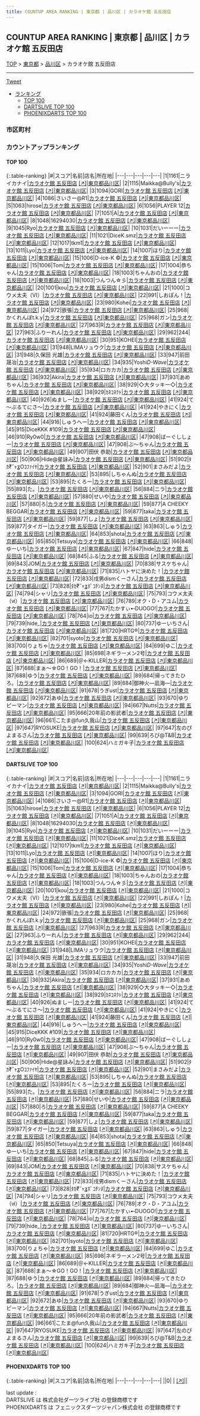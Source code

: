 ```yaml
---
title: COUNTUP AREA RANKING | 東京都 | 品川区 | カラオケ館 五反田店
---
```

## COUNTUP AREA RANKING | 東京都 | 品川区 | カラオケ館 五反田店

[TOP](/darts/rank/) > [東京都](/darts/rank/東京都/) > [品川区](/darts/rank/東京都/品川区/) > カラオケ館 五反田店

___

<a href="https://twitter.com/share?ref_src=twsrc%5Etfw" data-text="COUNTUP AREA RANKING | 東京都品川区カラオケ館 五反田店" class="twitter-share-button" data-hashtags="DARTSLIVE,PHOENIXDARTS,darts,ダーツ" data-show-count="false">Tweet</a>

* [ランキング](#カウントアップランキング)
    * [TOP 100](#top-100)
    * [DARTSLIVE TOP 100](#dartslive-top-100)
    * [PHOENIXDARTS TOP 100](#phoenixdarts-top-100)

### 市区町村

<ul>

</ul>

### カウントアップランキング

#### TOP 100



{:.table-ranking}
|#|スコア|名前|店名|所在地|
|---|---|---|---|---|
|1|1161|<span class="rank-name-dl">ニライカナイ</span>|<a href="/darts/rank/shops/287103b42e13a641fec1ae84bb28bd87.html">カラオケ館 五反田店</a> <a href="https://search.dartslive.com/jp/shop/287103b42e13a641fec1ae84bb28bd87">[↗]</a>|<a href="/darts/rank/東京都/品川区">東京都品川区</a>|
|2|1115|<span class="rank-name-dl">Maikka@Bully&#x27;s</span>|<a href="/darts/rank/shops/287103b42e13a641fec1ae84bb28bd87.html">カラオケ館 五反田店</a> <a href="https://search.dartslive.com/jp/shop/287103b42e13a641fec1ae84bb28bd87">[↗]</a>|<a href="/darts/rank/東京都/品川区">東京都品川区</a>|
|3|1094|<span class="rank-name-dl">GORI</span>|<a href="/darts/rank/shops/287103b42e13a641fec1ae84bb28bd87.html">カラオケ館 五反田店</a> <a href="https://search.dartslive.com/jp/shop/287103b42e13a641fec1ae84bb28bd87">[↗]</a>|<a href="/darts/rank/東京都/品川区">東京都品川区</a>|
|4|1086|<span class="rank-name-dl">さいさー@R1</span>|<a href="/darts/rank/shops/287103b42e13a641fec1ae84bb28bd87.html">カラオケ館 五反田店</a> <a href="https://search.dartslive.com/jp/shop/287103b42e13a641fec1ae84bb28bd87">[↗]</a>|<a href="/darts/rank/東京都/品川区">東京都品川区</a>|
|5|1063|<span class="rank-name-dl">hirose</span>|<a href="/darts/rank/shops/287103b42e13a641fec1ae84bb28bd87.html">カラオケ館 五反田店</a> <a href="https://search.dartslive.com/jp/shop/287103b42e13a641fec1ae84bb28bd87">[↗]</a>|<a href="/darts/rank/東京都/品川区">東京都品川区</a>|
|6|1056|<span class="rank-name-dl">PLAYER 12</span>|<a href="/darts/rank/shops/287103b42e13a641fec1ae84bb28bd87.html">カラオケ館 五反田店</a> <a href="https://search.dartslive.com/jp/shop/287103b42e13a641fec1ae84bb28bd87">[↗]</a>|<a href="/darts/rank/東京都/品川区">東京都品川区</a>|
|7|1051|<span class="rank-name-dl">A</span>|<a href="/darts/rank/shops/287103b42e13a641fec1ae84bb28bd87.html">カラオケ館 五反田店</a> <a href="https://search.dartslive.com/jp/shop/287103b42e13a641fec1ae84bb28bd87">[↗]</a>|<a href="/darts/rank/東京都/品川区">東京都品川区</a>|
|8|1048|<span class="rank-name-dl">16294030</span>|<a href="/darts/rank/shops/287103b42e13a641fec1ae84bb28bd87.html">カラオケ館 五反田店</a> <a href="https://search.dartslive.com/jp/shop/287103b42e13a641fec1ae84bb28bd87">[↗]</a>|<a href="/darts/rank/東京都/品川区">東京都品川区</a>|
|9|1045|<span class="rank-name-dl">Ryo</span>|<a href="/darts/rank/shops/287103b42e13a641fec1ae84bb28bd87.html">カラオケ館 五反田店</a> <a href="https://search.dartslive.com/jp/shop/287103b42e13a641fec1ae84bb28bd87">[↗]</a>|<a href="/darts/rank/東京都/品川区">東京都品川区</a>|
|10|1031|<span class="rank-name-dl">だいーーー</span>|<a href="/darts/rank/shops/287103b42e13a641fec1ae84bb28bd87.html">カラオケ館 五反田店</a> <a href="https://search.dartslive.com/jp/shop/287103b42e13a641fec1ae84bb28bd87">[↗]</a>|<a href="/darts/rank/東京都/品川区">東京都品川区</a>|
|11|1021|<span class="rank-name-dl">DiceK.smz</span>|<a href="/darts/rank/shops/287103b42e13a641fec1ae84bb28bd87.html">カラオケ館 五反田店</a> <a href="https://search.dartslive.com/jp/shop/287103b42e13a641fec1ae84bb28bd87">[↗]</a>|<a href="/darts/rank/東京都/品川区">東京都品川区</a>|
|12|1017|<span class="rank-name-dl">tkm1</span>|<a href="/darts/rank/shops/287103b42e13a641fec1ae84bb28bd87.html">カラオケ館 五反田店</a> <a href="https://search.dartslive.com/jp/shop/287103b42e13a641fec1ae84bb28bd87">[↗]</a>|<a href="/darts/rank/東京都/品川区">東京都品川区</a>|
|13|1011|<span class="rank-name-dl">Lyo</span>|<a href="/darts/rank/shops/287103b42e13a641fec1ae84bb28bd87.html">カラオケ館 五反田店</a> <a href="https://search.dartslive.com/jp/shop/287103b42e13a641fec1ae84bb28bd87">[↗]</a>|<a href="/darts/rank/東京都/品川区">東京都品川区</a>|
|14|1007|<span class="rank-name-dl">ほり</span>|<a href="/darts/rank/shops/287103b42e13a641fec1ae84bb28bd87.html">カラオケ館 五反田店</a> <a href="https://search.dartslive.com/jp/shop/287103b42e13a641fec1ae84bb28bd87">[↗]</a>|<a href="/darts/rank/東京都/品川区">東京都品川区</a>|
|15|1006|<span class="rank-name-dl">D-ice-K ©️</span>|<a href="/darts/rank/shops/287103b42e13a641fec1ae84bb28bd87.html">カラオケ館 五反田店</a> <a href="https://search.dartslive.com/jp/shop/287103b42e13a641fec1ae84bb28bd87">[↗]</a>|<a href="/darts/rank/東京都/品川区">東京都品川区</a>|
|15|1006|<span class="rank-name-dl">Tom</span>|<a href="/darts/rank/shops/287103b42e13a641fec1ae84bb28bd87.html">カラオケ館 五反田店</a> <a href="https://search.dartslive.com/jp/shop/287103b42e13a641fec1ae84bb28bd87">[↗]</a>|<a href="/darts/rank/東京都/品川区">東京都品川区</a>|
|17|1004|<span class="rank-name-dl">恭ちゃん</span>|<a href="/darts/rank/shops/287103b42e13a641fec1ae84bb28bd87.html">カラオケ館 五反田店</a> <a href="https://search.dartslive.com/jp/shop/287103b42e13a641fec1ae84bb28bd87">[↗]</a>|<a href="/darts/rank/東京都/品川区">東京都品川区</a>|
|18|1003|<span class="rank-name-dl">ちゃんおの</span>|<a href="/darts/rank/shops/287103b42e13a641fec1ae84bb28bd87.html">カラオケ館 五反田店</a> <a href="https://search.dartslive.com/jp/shop/287103b42e13a641fec1ae84bb28bd87">[↗]</a>|<a href="/darts/rank/東京都/品川区">東京都品川区</a>|
|18|1003|<span class="rank-name-dl">つんつん☆彡</span>|<a href="/darts/rank/shops/287103b42e13a641fec1ae84bb28bd87.html">カラオケ館 五反田店</a> <a href="https://search.dartslive.com/jp/shop/287103b42e13a641fec1ae84bb28bd87">[↗]</a>|<a href="/darts/rank/東京都/品川区">東京都品川区</a>|
|20|1001|<span class="rank-name-dl">kou</span>|<a href="/darts/rank/shops/287103b42e13a641fec1ae84bb28bd87.html">カラオケ館 五反田店</a> <a href="https://search.dartslive.com/jp/shop/287103b42e13a641fec1ae84bb28bd87">[↗]</a>|<a href="/darts/rank/東京都/品川区">東京都品川区</a>|
|21|1000|<span class="rank-name-dl">コウメ太夫（Ⅵ）</span>|<a href="/darts/rank/shops/287103b42e13a641fec1ae84bb28bd87.html">カラオケ館 五反田店</a> <a href="https://search.dartslive.com/jp/shop/287103b42e13a641fec1ae84bb28bd87">[↗]</a>|<a href="/darts/rank/東京都/品川区">東京都品川区</a>|
|22|991|<span class="rank-name-dl">しおぽん！</span>|<a href="/darts/rank/shops/287103b42e13a641fec1ae84bb28bd87.html">カラオケ館 五反田店</a> <a href="https://search.dartslive.com/jp/shop/287103b42e13a641fec1ae84bb28bd87">[↗]</a>|<a href="/darts/rank/東京都/品川区">東京都品川区</a>|
|23|980|<span class="rank-name-dl">Kohei</span>|<a href="/darts/rank/shops/287103b42e13a641fec1ae84bb28bd87.html">カラオケ館 五反田店</a> <a href="https://search.dartslive.com/jp/shop/287103b42e13a641fec1ae84bb28bd87">[↗]</a>|<a href="/darts/rank/東京都/品川区">東京都品川区</a>|
|24|972|<span class="rank-name-dl">嵌張</span>|<a href="/darts/rank/shops/287103b42e13a641fec1ae84bb28bd87.html">カラオケ館 五反田店</a> <a href="https://search.dartslive.com/jp/shop/287103b42e13a641fec1ae84bb28bd87">[↗]</a>|<a href="/darts/rank/東京都/品川区">東京都品川区</a>|
|25|968|<span class="rank-name-dl">かくれんぼt.k.y</span>|<a href="/darts/rank/shops/287103b42e13a641fec1ae84bb28bd87.html">カラオケ館 五反田店</a> <a href="https://search.dartslive.com/jp/shop/287103b42e13a641fec1ae84bb28bd87">[↗]</a>|<a href="/darts/rank/東京都/品川区">東京都品川区</a>|
|25|968|<span class="rank-name-dl">ガン</span>|<a href="/darts/rank/shops/287103b42e13a641fec1ae84bb28bd87.html">カラオケ館 五反田店</a> <a href="https://search.dartslive.com/jp/shop/287103b42e13a641fec1ae84bb28bd87">[↗]</a>|<a href="/darts/rank/東京都/品川区">東京都品川区</a>|
|27|963|<span class="rank-name-dl">R</span>|<a href="/darts/rank/shops/287103b42e13a641fec1ae84bb28bd87.html">カラオケ館 五反田店</a> <a href="https://search.dartslive.com/jp/shop/287103b42e13a641fec1ae84bb28bd87">[↗]</a>|<a href="/darts/rank/東京都/品川区">東京都品川区</a>|
|27|963|<span class="rank-name-dl">ふりーれん</span>|<a href="/darts/rank/shops/287103b42e13a641fec1ae84bb28bd87.html">カラオケ館 五反田店</a> <a href="https://search.dartslive.com/jp/shop/287103b42e13a641fec1ae84bb28bd87">[↗]</a>|<a href="/darts/rank/東京都/品川区">東京都品川区</a>|
|29|962|<span class="rank-name-dl">244</span>|<a href="/darts/rank/shops/287103b42e13a641fec1ae84bb28bd87.html">カラオケ館 五反田店</a> <a href="https://search.dartslive.com/jp/shop/287103b42e13a641fec1ae84bb28bd87">[↗]</a>|<a href="/darts/rank/東京都/品川区">東京都品川区</a>|
|30|951|<span class="rank-name-dl">KOHEI</span>|<a href="/darts/rank/shops/287103b42e13a641fec1ae84bb28bd87.html">カラオケ館 五反田店</a> <a href="https://search.dartslive.com/jp/shop/287103b42e13a641fec1ae84bb28bd87">[↗]</a>|<a href="/darts/rank/東京都/品川区">東京都品川区</a>|
|31|948|<span class="rank-name-dl">LIMAリュウク</span>|<a href="/darts/rank/shops/287103b42e13a641fec1ae84bb28bd87.html">カラオケ館 五反田店</a> <a href="https://search.dartslive.com/jp/shop/287103b42e13a641fec1ae84bb28bd87">[↗]</a>|<a href="/darts/rank/東京都/品川区">東京都品川区</a>|
|31|948|<span class="rank-name-dl">久保田 光雄</span>|<a href="/darts/rank/shops/287103b42e13a641fec1ae84bb28bd87.html">カラオケ館 五反田店</a> <a href="https://search.dartslive.com/jp/shop/287103b42e13a641fec1ae84bb28bd87">[↗]</a>|<a href="/darts/rank/東京都/品川区">東京都品川区</a>|
|33|947|<span class="rank-name-dl">前田　晟冶</span>|<a href="/darts/rank/shops/287103b42e13a641fec1ae84bb28bd87.html">カラオケ館 五反田店</a> <a href="https://search.dartslive.com/jp/shop/287103b42e13a641fec1ae84bb28bd87">[↗]</a>|<a href="/darts/rank/東京都/品川区">東京都品川区</a>|
|34|935|<span class="rank-name-dl">Yoshi*D-Wave*</span>|<a href="/darts/rank/shops/287103b42e13a641fec1ae84bb28bd87.html">カラオケ館 五反田店</a> <a href="https://search.dartslive.com/jp/shop/287103b42e13a641fec1ae84bb28bd87">[↗]</a>|<a href="/darts/rank/東京都/品川区">東京都品川区</a>|
|35|934|<span class="rank-name-dl">ロカカカ</span>|<a href="/darts/rank/shops/287103b42e13a641fec1ae84bb28bd87.html">カラオケ館 五反田店</a> <a href="https://search.dartslive.com/jp/shop/287103b42e13a641fec1ae84bb28bd87">[↗]</a>|<a href="/darts/rank/東京都/品川区">東京都品川区</a>|
|36|932|<span class="rank-name-dl">Akira</span>|<a href="/darts/rank/shops/287103b42e13a641fec1ae84bb28bd87.html">カラオケ館 五反田店</a> <a href="https://search.dartslive.com/jp/shop/287103b42e13a641fec1ae84bb28bd87">[↗]</a>|<a href="/darts/rank/東京都/品川区">東京都品川区</a>|
|37|931|<span class="rank-name-dl">あめちゃん</span>|<a href="/darts/rank/shops/287103b42e13a641fec1ae84bb28bd87.html">カラオケ館 五反田店</a> <a href="https://search.dartslive.com/jp/shop/287103b42e13a641fec1ae84bb28bd87">[↗]</a>|<a href="/darts/rank/東京都/品川区">東京都品川区</a>|
|38|929|<span class="rank-name-dl">◇大タッキー◇</span>|<a href="/darts/rank/shops/287103b42e13a641fec1ae84bb28bd87.html">カラオケ館 五反田店</a> <a href="https://search.dartslive.com/jp/shop/287103b42e13a641fec1ae84bb28bd87">[↗]</a>|<a href="/darts/rank/東京都/品川区">東京都品川区</a>|
|38|929|<span class="rank-name-dl">ｶﾈｺﾈｸﾄ</span>|<a href="/darts/rank/shops/287103b42e13a641fec1ae84bb28bd87.html">カラオケ館 五反田店</a> <a href="https://search.dartslive.com/jp/shop/287103b42e13a641fec1ae84bb28bd87">[↗]</a>|<a href="/darts/rank/東京都/品川区">東京都品川区</a>|
|40|926|<span class="rank-name-dl">ぬましー</span>|<a href="/darts/rank/shops/287103b42e13a641fec1ae84bb28bd87.html">カラオケ館 五反田店</a> <a href="https://search.dartslive.com/jp/shop/287103b42e13a641fec1ae84bb28bd87">[↗]</a>|<a href="/darts/rank/東京都/品川区">東京都品川区</a>|
|41|924|<span class="rank-name-dl">て～ぶるてにさ～</span>|<a href="/darts/rank/shops/287103b42e13a641fec1ae84bb28bd87.html">カラオケ館 五反田店</a> <a href="https://search.dartslive.com/jp/shop/287103b42e13a641fec1ae84bb28bd87">[↗]</a>|<a href="/darts/rank/東京都/品川区">東京都品川区</a>|
|41|924|<span class="rank-name-dl">やきにく</span>|<a href="/darts/rank/shops/287103b42e13a641fec1ae84bb28bd87.html">カラオケ館 五反田店</a> <a href="https://search.dartslive.com/jp/shop/287103b42e13a641fec1ae84bb28bd87">[↗]</a>|<a href="/darts/rank/東京都/品川区">東京都品川区</a>|
|41|924|<span class="rank-name-dl">藤田くん</span>|<a href="/darts/rank/shops/287103b42e13a641fec1ae84bb28bd87.html">カラオケ館 五反田店</a> <a href="https://search.dartslive.com/jp/shop/287103b42e13a641fec1ae84bb28bd87">[↗]</a>|<a href="/darts/rank/東京都/品川区">東京都品川区</a>|
|44|916|<span class="rank-name-dl">しゅうへー</span>|<a href="/darts/rank/shops/287103b42e13a641fec1ae84bb28bd87.html">カラオケ館 五反田店</a> <a href="https://search.dartslive.com/jp/shop/287103b42e13a641fec1ae84bb28bd87">[↗]</a>|<a href="/darts/rank/東京都/品川区">東京都品川区</a>|
|45|915|<span class="rank-name-dl">DiceKKK #109</span>|<a href="/darts/rank/shops/287103b42e13a641fec1ae84bb28bd87.html">カラオケ館 五反田店</a> <a href="https://search.dartslive.com/jp/shop/287103b42e13a641fec1ae84bb28bd87">[↗]</a>|<a href="/darts/rank/東京都/品川区">東京都品川区</a>|
|46|910|<span class="rank-name-dl">Ry0w0</span>|<a href="/darts/rank/shops/287103b42e13a641fec1ae84bb28bd87.html">カラオケ館 五反田店</a> <a href="https://search.dartslive.com/jp/shop/287103b42e13a641fec1ae84bb28bd87">[↗]</a>|<a href="/darts/rank/東京都/品川区">東京都品川区</a>|
|47|908|<span class="rank-name-dl">ばーぐししょー</span>|<a href="/darts/rank/shops/287103b42e13a641fec1ae84bb28bd87.html">カラオケ館 五反田店</a> <a href="https://search.dartslive.com/jp/shop/287103b42e13a641fec1ae84bb28bd87">[↗]</a>|<a href="/darts/rank/東京都/品川区">東京都品川区</a>|
|47|908|<span class="rank-name-dl">ぶ〜ちゃん</span>|<a href="/darts/rank/shops/287103b42e13a641fec1ae84bb28bd87.html">カラオケ館 五反田店</a> <a href="https://search.dartslive.com/jp/shop/287103b42e13a641fec1ae84bb28bd87">[↗]</a>|<a href="/darts/rank/東京都/品川区">東京都品川区</a>|
|49|907|<span class="rank-name-dl">田伏 恭助</span>|<a href="/darts/rank/shops/287103b42e13a641fec1ae84bb28bd87.html">カラオケ館 五反田店</a> <a href="https://search.dartslive.com/jp/shop/287103b42e13a641fec1ae84bb28bd87">[↗]</a>|<a href="/darts/rank/東京都/品川区">東京都品川区</a>|
|50|906|<span class="rank-name-dl">Hide@星詠み</span>|<a href="/darts/rank/shops/287103b42e13a641fec1ae84bb28bd87.html">カラオケ館 五反田店</a> <a href="https://search.dartslive.com/jp/shop/287103b42e13a641fec1ae84bb28bd87">[↗]</a>|<a href="/darts/rank/東京都/品川区">東京都品川区</a>|
|51|902|<span class="rank-name-dl">ﾀｶ₹˝ｬʓOｺﾌｧｲﾔ</span>|<a href="/darts/rank/shops/287103b42e13a641fec1ae84bb28bd87.html">カラオケ館 五反田店</a> <a href="https://search.dartslive.com/jp/shop/287103b42e13a641fec1ae84bb28bd87">[↗]</a>|<a href="/darts/rank/東京都/品川区">東京都品川区</a>|
|52|901|<span class="rank-name-dl">まさみだよ</span>|<a href="/darts/rank/shops/287103b42e13a641fec1ae84bb28bd87.html">カラオケ館 五反田店</a> <a href="https://search.dartslive.com/jp/shop/287103b42e13a641fec1ae84bb28bd87">[↗]</a>|<a href="/darts/rank/東京都/品川区">東京都品川区</a>|
|53|895|<span class="rank-name-dl">しちゃんぬ</span>|<a href="/darts/rank/shops/287103b42e13a641fec1ae84bb28bd87.html">カラオケ館 五反田店</a> <a href="https://search.dartslive.com/jp/shop/287103b42e13a641fec1ae84bb28bd87">[↗]</a>|<a href="/darts/rank/東京都/品川区">東京都品川区</a>|
|53|895|<span class="rank-name-dl">たくろー</span>|<a href="/darts/rank/shops/287103b42e13a641fec1ae84bb28bd87.html">カラオケ館 五反田店</a> <a href="https://search.dartslive.com/jp/shop/287103b42e13a641fec1ae84bb28bd87">[↗]</a>|<a href="/darts/rank/東京都/品川区">東京都品川区</a>|
|55|893|<span class="rank-name-dl">た。</span>|<a href="/darts/rank/shops/287103b42e13a641fec1ae84bb28bd87.html">カラオケ館 五反田店</a> <a href="https://search.dartslive.com/jp/shop/287103b42e13a641fec1ae84bb28bd87">[↗]</a>|<a href="/darts/rank/東京都/品川区">東京都品川区</a>|
|56|884|<span class="rank-name-dl">ニラ</span>|<a href="/darts/rank/shops/287103b42e13a641fec1ae84bb28bd87.html">カラオケ館 五反田店</a> <a href="https://search.dartslive.com/jp/shop/287103b42e13a641fec1ae84bb28bd87">[↗]</a>|<a href="/darts/rank/東京都/品川区">東京都品川区</a>|
|57|880|<span class="rank-name-dl">せいや</span>|<a href="/darts/rank/shops/287103b42e13a641fec1ae84bb28bd87.html">カラオケ館 五反田店</a> <a href="https://search.dartslive.com/jp/shop/287103b42e13a641fec1ae84bb28bd87">[↗]</a>|<a href="/darts/rank/東京都/品川区">東京都品川区</a>|
|57|880|<span class="rank-name-dl">ろ</span>|<a href="/darts/rank/shops/287103b42e13a641fec1ae84bb28bd87.html">カラオケ館 五反田店</a> <a href="https://search.dartslive.com/jp/shop/287103b42e13a641fec1ae84bb28bd87">[↗]</a>|<a href="/darts/rank/東京都/品川区">東京都品川区</a>|
|59|877|<span class="rank-name-dl">A CHEEKY BEGGAR</span>|<a href="/darts/rank/shops/287103b42e13a641fec1ae84bb28bd87.html">カラオケ館 五反田店</a> <a href="https://search.dartslive.com/jp/shop/287103b42e13a641fec1ae84bb28bd87">[↗]</a>|<a href="/darts/rank/東京都/品川区">東京都品川区</a>|
|59|877|<span class="rank-name-dl">taka</span>|<a href="/darts/rank/shops/287103b42e13a641fec1ae84bb28bd87.html">カラオケ館 五反田店</a> <a href="https://search.dartslive.com/jp/shop/287103b42e13a641fec1ae84bb28bd87">[↗]</a>|<a href="/darts/rank/東京都/品川区">東京都品川区</a>|
|59|877|<span class="rank-name-dl">しょ</span>|<a href="/darts/rank/shops/287103b42e13a641fec1ae84bb28bd87.html">カラオケ館 五反田店</a> <a href="https://search.dartslive.com/jp/shop/287103b42e13a641fec1ae84bb28bd87">[↗]</a>|<a href="/darts/rank/東京都/品川区">東京都品川区</a>|
|59|877|<span class="rank-name-dl">タイガー</span>|<a href="/darts/rank/shops/287103b42e13a641fec1ae84bb28bd87.html">カラオケ館 五反田店</a> <a href="https://search.dartslive.com/jp/shop/287103b42e13a641fec1ae84bb28bd87">[↗]</a>|<a href="/darts/rank/東京都/品川区">東京都品川区</a>|
|63|863|<span class="rank-name-dl">しゅう</span>|<a href="/darts/rank/shops/287103b42e13a641fec1ae84bb28bd87.html">カラオケ館 五反田店</a> <a href="https://search.dartslive.com/jp/shop/287103b42e13a641fec1ae84bb28bd87">[↗]</a>|<a href="/darts/rank/東京都/品川区">東京都品川区</a>|
|64|853|<span class="rank-name-dl">shota</span>|<a href="/darts/rank/shops/287103b42e13a641fec1ae84bb28bd87.html">カラオケ館 五反田店</a> <a href="https://search.dartslive.com/jp/shop/287103b42e13a641fec1ae84bb28bd87">[↗]</a>|<a href="/darts/rank/東京都/品川区">東京都品川区</a>|
|65|850|<span class="rank-name-dl">Tetsuya</span>|<a href="/darts/rank/shops/287103b42e13a641fec1ae84bb28bd87.html">カラオケ館 五反田店</a> <a href="https://search.dartslive.com/jp/shop/287103b42e13a641fec1ae84bb28bd87">[↗]</a>|<a href="/darts/rank/東京都/品川区">東京都品川区</a>|
|66|848|<span class="rank-name-dl">ゆーいち</span>|<a href="/darts/rank/shops/287103b42e13a641fec1ae84bb28bd87.html">カラオケ館 五反田店</a> <a href="https://search.dartslive.com/jp/shop/287103b42e13a641fec1ae84bb28bd87">[↗]</a>|<a href="/darts/rank/東京都/品川区">東京都品川区</a>|
|67|847|<span class="rank-name-dl">hide</span>|<a href="/darts/rank/shops/287103b42e13a641fec1ae84bb28bd87.html">カラオケ館 五反田店</a> <a href="https://search.dartslive.com/jp/shop/287103b42e13a641fec1ae84bb28bd87">[↗]</a>|<a href="/darts/rank/東京都/品川区">東京都品川区</a>|
|68|845|<span class="rank-name-dl">ふる</span>|<a href="/darts/rank/shops/287103b42e13a641fec1ae84bb28bd87.html">カラオケ館 五反田店</a> <a href="https://search.dartslive.com/jp/shop/287103b42e13a641fec1ae84bb28bd87">[↗]</a>|<a href="/darts/rank/東京都/品川区">東京都品川区</a>|
|69|843|<span class="rank-name-dl">JOM</span>|<a href="/darts/rank/shops/287103b42e13a641fec1ae84bb28bd87.html">カラオケ館 五反田店</a> <a href="https://search.dartslive.com/jp/shop/287103b42e13a641fec1ae84bb28bd87">[↗]</a>|<a href="/darts/rank/東京都/品川区">東京都品川区</a>|
|70|838|<span class="rank-name-dl">サスケちゃん</span>|<a href="/darts/rank/shops/287103b42e13a641fec1ae84bb28bd87.html">カラオケ館 五反田店</a> <a href="https://search.dartslive.com/jp/shop/287103b42e13a641fec1ae84bb28bd87">[↗]</a>|<a href="/darts/rank/東京都/品川区">東京都品川区</a>|
|71|835|<span class="rank-name-dl">ハトヤに決めた！</span>|<a href="/darts/rank/shops/287103b42e13a641fec1ae84bb28bd87.html">カラオケ館 五反田店</a> <a href="https://search.dartslive.com/jp/shop/287103b42e13a641fec1ae84bb28bd87">[↗]</a>|<a href="/darts/rank/東京都/品川区">東京都品川区</a>|
|72|833|<span class="rank-name-dl">戌男dismくーさん</span>|<a href="/darts/rank/shops/287103b42e13a641fec1ae84bb28bd87.html">カラオケ館 五反田店</a> <a href="https://search.dartslive.com/jp/shop/287103b42e13a641fec1ae84bb28bd87">[↗]</a>|<a href="/darts/rank/東京都/品川区">東京都品川区</a>|
|73|828|<span class="rank-name-dl">ﾀｶ₹˝ｬʓﾎﾟｺﾁﾝﾇ</span>|<a href="/darts/rank/shops/287103b42e13a641fec1ae84bb28bd87.html">カラオケ館 五反田店</a> <a href="https://search.dartslive.com/jp/shop/287103b42e13a641fec1ae84bb28bd87">[↗]</a>|<a href="/darts/rank/東京都/品川区">東京都品川区</a>|
|74|794|<span class="rank-name-dl">シャリ</span>|<a href="/darts/rank/shops/287103b42e13a641fec1ae84bb28bd87.html">カラオケ館 五反田店</a> <a href="https://search.dartslive.com/jp/shop/287103b42e13a641fec1ae84bb28bd87">[↗]</a>|<a href="/darts/rank/東京都/品川区">東京都品川区</a>|
|75|793|<span class="rank-name-dl">コウメ太夫（ⅵ）</span>|<a href="/darts/rank/shops/287103b42e13a641fec1ae84bb28bd87.html">カラオケ館 五反田店</a> <a href="https://search.dartslive.com/jp/shop/287103b42e13a641fec1ae84bb28bd87">[↗]</a>|<a href="/darts/rank/東京都/品川区">東京都品川区</a>|
|76|789|<span class="rank-name-dl">オク・D・アユム</span>|<a href="/darts/rank/shops/287103b42e13a641fec1ae84bb28bd87.html">カラオケ館 五反田店</a> <a href="https://search.dartslive.com/jp/shop/287103b42e13a641fec1ae84bb28bd87">[↗]</a>|<a href="/darts/rank/東京都/品川区">東京都品川区</a>|
|77|767|<span class="rank-name-dl">たかすぃ➸DUOGO!</span>|<a href="/darts/rank/shops/287103b42e13a641fec1ae84bb28bd87.html">カラオケ館 五反田店</a> <a href="https://search.dartslive.com/jp/shop/287103b42e13a641fec1ae84bb28bd87">[↗]</a>|<a href="/darts/rank/東京都/品川区">東京都品川区</a>|
|78|764|<span class="rank-name-dl">io</span>|<a href="/darts/rank/shops/287103b42e13a641fec1ae84bb28bd87.html">カラオケ館 五反田店</a> <a href="https://search.dartslive.com/jp/shop/287103b42e13a641fec1ae84bb28bd87">[↗]</a>|<a href="/darts/rank/東京都/品川区">東京都品川区</a>|
|79|739|<span class="rank-name-dl">hide_</span>|<a href="/darts/rank/shops/287103b42e13a641fec1ae84bb28bd87.html">カラオケ館 五反田店</a> <a href="https://search.dartslive.com/jp/shop/287103b42e13a641fec1ae84bb28bd87">[↗]</a>|<a href="/darts/rank/東京都/品川区">東京都品川区</a>|
|80|737|<span class="rank-name-dl">ゆーいちさん</span>|<a href="/darts/rank/shops/287103b42e13a641fec1ae84bb28bd87.html">カラオケ館 五反田店</a> <a href="https://search.dartslive.com/jp/shop/287103b42e13a641fec1ae84bb28bd87">[↗]</a>|<a href="/darts/rank/東京都/品川区">東京都品川区</a>|
|81|720|<span class="rank-name-dl">HRTG®️</span>|<a href="/darts/rank/shops/287103b42e13a641fec1ae84bb28bd87.html">カラオケ館 五反田店</a> <a href="https://search.dartslive.com/jp/shop/287103b42e13a641fec1ae84bb28bd87">[↗]</a>|<a href="/darts/rank/東京都/品川区">東京都品川区</a>|
|82|701|<span class="rank-name-dl">syoto</span>|<a href="/darts/rank/shops/287103b42e13a641fec1ae84bb28bd87.html">カラオケ館 五反田店</a> <a href="https://search.dartslive.com/jp/shop/287103b42e13a641fec1ae84bb28bd87">[↗]</a>|<a href="/darts/rank/東京都/品川区">東京都品川区</a>|
|83|700|<span class="rank-name-dl">りょちゃ</span>|<a href="/darts/rank/shops/287103b42e13a641fec1ae84bb28bd87.html">カラオケ館 五反田店</a> <a href="https://search.dartslive.com/jp/shop/287103b42e13a641fec1ae84bb28bd87">[↗]</a>|<a href="/darts/rank/東京都/品川区">東京都品川区</a>|
|84|699|<span class="rank-name-dl">ゆこ</span>|<a href="/darts/rank/shops/287103b42e13a641fec1ae84bb28bd87.html">カラオケ館 五反田店</a> <a href="https://search.dartslive.com/jp/shop/287103b42e13a641fec1ae84bb28bd87">[↗]</a>|<a href="/darts/rank/東京都/品川区">東京都品川区</a>|
|85|698|<span class="rank-name-dl">ネギラーメン2号</span>|<a href="/darts/rank/shops/287103b42e13a641fec1ae84bb28bd87.html">カラオケ館 五反田店</a> <a href="https://search.dartslive.com/jp/shop/287103b42e13a641fec1ae84bb28bd87">[↗]</a>|<a href="/darts/rank/東京都/品川区">東京都品川区</a>|
|86|689|<span class="rank-name-dl">＠←KILLER</span>|<a href="/darts/rank/shops/287103b42e13a641fec1ae84bb28bd87.html">カラオケ館 五反田店</a> <a href="https://search.dartslive.com/jp/shop/287103b42e13a641fec1ae84bb28bd87">[↗]</a>|<a href="/darts/rank/東京都/品川区">東京都品川区</a>|
|87|688|<span class="rank-name-dl">まぁ～☆GO！GO！</span>|<a href="/darts/rank/shops/287103b42e13a641fec1ae84bb28bd87.html">カラオケ館 五反田店</a> <a href="https://search.dartslive.com/jp/shop/287103b42e13a641fec1ae84bb28bd87">[↗]</a>|<a href="/darts/rank/東京都/品川区">東京都品川区</a>|
|87|688|<span class="rank-name-dl">ゆう</span>|<a href="/darts/rank/shops/287103b42e13a641fec1ae84bb28bd87.html">カラオケ館 五反田店</a> <a href="https://search.dartslive.com/jp/shop/287103b42e13a641fec1ae84bb28bd87">[↗]</a>|<a href="/darts/rank/東京都/品川区">東京都品川区</a>|
|89|684|<span class="rank-name-dl">帰ってきたひろ。</span>|<a href="/darts/rank/shops/287103b42e13a641fec1ae84bb28bd87.html">カラオケ館 五反田店</a> <a href="https://search.dartslive.com/jp/shop/287103b42e13a641fec1ae84bb28bd87">[↗]</a>|<a href="/darts/rank/東京都/品川区">東京都品川区</a>|
|89|684|<span class="rank-name-dl">御神火―凪海―</span>|<a href="/darts/rank/shops/287103b42e13a641fec1ae84bb28bd87.html">カラオケ館 五反田店</a> <a href="https://search.dartslive.com/jp/shop/287103b42e13a641fec1ae84bb28bd87">[↗]</a>|<a href="/darts/rank/東京都/品川区">東京都品川区</a>|
|91|678|<span class="rank-name-dl">うぎust</span>|<a href="/darts/rank/shops/287103b42e13a641fec1ae84bb28bd87.html">カラオケ館 五反田店</a> <a href="https://search.dartslive.com/jp/shop/287103b42e13a641fec1ae84bb28bd87">[↗]</a>|<a href="/darts/rank/東京都/品川区">東京都品川区</a>|
|92|672|<span class="rank-name-dl">あゆ</span>|<a href="/darts/rank/shops/287103b42e13a641fec1ae84bb28bd87.html">カラオケ館 五反田店</a> <a href="https://search.dartslive.com/jp/shop/287103b42e13a641fec1ae84bb28bd87">[↗]</a>|<a href="/darts/rank/東京都/品川区">東京都品川区</a>|
|93|670|<span class="rank-name-dl">ゆりピーマン</span>|<a href="/darts/rank/shops/287103b42e13a641fec1ae84bb28bd87.html">カラオケ館 五反田店</a> <a href="https://search.dartslive.com/jp/shop/287103b42e13a641fec1ae84bb28bd87">[↗]</a>|<a href="/darts/rank/東京都/品川区">東京都品川区</a>|
|94|667|<span class="rank-name-dl">Nutts</span>|<a href="/darts/rank/shops/287103b42e13a641fec1ae84bb28bd87.html">カラオケ館 五反田店</a> <a href="https://search.dartslive.com/jp/shop/287103b42e13a641fec1ae84bb28bd87">[↗]</a>|<a href="/darts/rank/東京都/品川区">東京都品川区</a>|
|95|666|<span class="rank-name-dl">20年前の影武者</span>|<a href="/darts/rank/shops/287103b42e13a641fec1ae84bb28bd87.html">カラオケ館 五反田店</a> <a href="https://search.dartslive.com/jp/shop/287103b42e13a641fec1ae84bb28bd87">[↗]</a>|<a href="/darts/rank/東京都/品川区">東京都品川区</a>|
|96|661|<span class="rank-name-dl">こたま@fun久我山</span>|<a href="/darts/rank/shops/287103b42e13a641fec1ae84bb28bd87.html">カラオケ館 五反田店</a> <a href="https://search.dartslive.com/jp/shop/287103b42e13a641fec1ae84bb28bd87">[↗]</a>|<a href="/darts/rank/東京都/品川区">東京都品川区</a>|
|97|647|<span class="rank-name-dl">RYOSUKE</span>|<a href="/darts/rank/shops/287103b42e13a641fec1ae84bb28bd87.html">カラオケ館 五反田店</a> <a href="https://search.dartslive.com/jp/shop/287103b42e13a641fec1ae84bb28bd87">[↗]</a>|<a href="/darts/rank/東京都/品川区">東京都品川区</a>|
|97|647|<span class="rank-name-dl">左のぴよまるさん</span>|<a href="/darts/rank/shops/287103b42e13a641fec1ae84bb28bd87.html">カラオケ館 五反田店</a> <a href="https://search.dartslive.com/jp/shop/287103b42e13a641fec1ae84bb28bd87">[↗]</a>|<a href="/darts/rank/東京都/品川区">東京都品川区</a>|
|99|639|<span class="rank-name-dl">ろび@T&amp;B</span>|<a href="/darts/rank/shops/287103b42e13a641fec1ae84bb28bd87.html">カラオケ館 五反田店</a> <a href="https://search.dartslive.com/jp/shop/287103b42e13a641fec1ae84bb28bd87">[↗]</a>|<a href="/darts/rank/東京都/品川区">東京都品川区</a>|
|100|624|<span class="rank-name-dl">ハミガキ子</span>|<a href="/darts/rank/shops/287103b42e13a641fec1ae84bb28bd87.html">カラオケ館 五反田店</a> <a href="https://search.dartslive.com/jp/shop/287103b42e13a641fec1ae84bb28bd87">[↗]</a>|<a href="/darts/rank/東京都/品川区">東京都品川区</a>|


#### DARTSLIVE TOP 100



{:.table-ranking}
|#|スコア|名前|店名|所在地|
|---|---|---|---|---|
|1|1161|<span class="rank-name-dl">ニライカナイ</span>|<a href="/darts/rank/shops/287103b42e13a641fec1ae84bb28bd87.html">カラオケ館 五反田店</a> <a href="https://search.dartslive.com/jp/shop/287103b42e13a641fec1ae84bb28bd87">[↗]</a>|<a href="/darts/rank/東京都/品川区">東京都品川区</a>|
|2|1115|<span class="rank-name-dl">Maikka@Bully&#x27;s</span>|<a href="/darts/rank/shops/287103b42e13a641fec1ae84bb28bd87.html">カラオケ館 五反田店</a> <a href="https://search.dartslive.com/jp/shop/287103b42e13a641fec1ae84bb28bd87">[↗]</a>|<a href="/darts/rank/東京都/品川区">東京都品川区</a>|
|3|1094|<span class="rank-name-dl">GORI</span>|<a href="/darts/rank/shops/287103b42e13a641fec1ae84bb28bd87.html">カラオケ館 五反田店</a> <a href="https://search.dartslive.com/jp/shop/287103b42e13a641fec1ae84bb28bd87">[↗]</a>|<a href="/darts/rank/東京都/品川区">東京都品川区</a>|
|4|1086|<span class="rank-name-dl">さいさー@R1</span>|<a href="/darts/rank/shops/287103b42e13a641fec1ae84bb28bd87.html">カラオケ館 五反田店</a> <a href="https://search.dartslive.com/jp/shop/287103b42e13a641fec1ae84bb28bd87">[↗]</a>|<a href="/darts/rank/東京都/品川区">東京都品川区</a>|
|5|1063|<span class="rank-name-dl">hirose</span>|<a href="/darts/rank/shops/287103b42e13a641fec1ae84bb28bd87.html">カラオケ館 五反田店</a> <a href="https://search.dartslive.com/jp/shop/287103b42e13a641fec1ae84bb28bd87">[↗]</a>|<a href="/darts/rank/東京都/品川区">東京都品川区</a>|
|6|1056|<span class="rank-name-dl">PLAYER 12</span>|<a href="/darts/rank/shops/287103b42e13a641fec1ae84bb28bd87.html">カラオケ館 五反田店</a> <a href="https://search.dartslive.com/jp/shop/287103b42e13a641fec1ae84bb28bd87">[↗]</a>|<a href="/darts/rank/東京都/品川区">東京都品川区</a>|
|7|1051|<span class="rank-name-dl">A</span>|<a href="/darts/rank/shops/287103b42e13a641fec1ae84bb28bd87.html">カラオケ館 五反田店</a> <a href="https://search.dartslive.com/jp/shop/287103b42e13a641fec1ae84bb28bd87">[↗]</a>|<a href="/darts/rank/東京都/品川区">東京都品川区</a>|
|8|1048|<span class="rank-name-dl">16294030</span>|<a href="/darts/rank/shops/287103b42e13a641fec1ae84bb28bd87.html">カラオケ館 五反田店</a> <a href="https://search.dartslive.com/jp/shop/287103b42e13a641fec1ae84bb28bd87">[↗]</a>|<a href="/darts/rank/東京都/品川区">東京都品川区</a>|
|9|1045|<span class="rank-name-dl">Ryo</span>|<a href="/darts/rank/shops/287103b42e13a641fec1ae84bb28bd87.html">カラオケ館 五反田店</a> <a href="https://search.dartslive.com/jp/shop/287103b42e13a641fec1ae84bb28bd87">[↗]</a>|<a href="/darts/rank/東京都/品川区">東京都品川区</a>|
|10|1031|<span class="rank-name-dl">だいーーー</span>|<a href="/darts/rank/shops/287103b42e13a641fec1ae84bb28bd87.html">カラオケ館 五反田店</a> <a href="https://search.dartslive.com/jp/shop/287103b42e13a641fec1ae84bb28bd87">[↗]</a>|<a href="/darts/rank/東京都/品川区">東京都品川区</a>|
|11|1021|<span class="rank-name-dl">DiceK.smz</span>|<a href="/darts/rank/shops/287103b42e13a641fec1ae84bb28bd87.html">カラオケ館 五反田店</a> <a href="https://search.dartslive.com/jp/shop/287103b42e13a641fec1ae84bb28bd87">[↗]</a>|<a href="/darts/rank/東京都/品川区">東京都品川区</a>|
|12|1017|<span class="rank-name-dl">tkm1</span>|<a href="/darts/rank/shops/287103b42e13a641fec1ae84bb28bd87.html">カラオケ館 五反田店</a> <a href="https://search.dartslive.com/jp/shop/287103b42e13a641fec1ae84bb28bd87">[↗]</a>|<a href="/darts/rank/東京都/品川区">東京都品川区</a>|
|13|1011|<span class="rank-name-dl">Lyo</span>|<a href="/darts/rank/shops/287103b42e13a641fec1ae84bb28bd87.html">カラオケ館 五反田店</a> <a href="https://search.dartslive.com/jp/shop/287103b42e13a641fec1ae84bb28bd87">[↗]</a>|<a href="/darts/rank/東京都/品川区">東京都品川区</a>|
|14|1007|<span class="rank-name-dl">ほり</span>|<a href="/darts/rank/shops/287103b42e13a641fec1ae84bb28bd87.html">カラオケ館 五反田店</a> <a href="https://search.dartslive.com/jp/shop/287103b42e13a641fec1ae84bb28bd87">[↗]</a>|<a href="/darts/rank/東京都/品川区">東京都品川区</a>|
|15|1006|<span class="rank-name-dl">D-ice-K ©️</span>|<a href="/darts/rank/shops/287103b42e13a641fec1ae84bb28bd87.html">カラオケ館 五反田店</a> <a href="https://search.dartslive.com/jp/shop/287103b42e13a641fec1ae84bb28bd87">[↗]</a>|<a href="/darts/rank/東京都/品川区">東京都品川区</a>|
|15|1006|<span class="rank-name-dl">Tom</span>|<a href="/darts/rank/shops/287103b42e13a641fec1ae84bb28bd87.html">カラオケ館 五反田店</a> <a href="https://search.dartslive.com/jp/shop/287103b42e13a641fec1ae84bb28bd87">[↗]</a>|<a href="/darts/rank/東京都/品川区">東京都品川区</a>|
|17|1004|<span class="rank-name-dl">恭ちゃん</span>|<a href="/darts/rank/shops/287103b42e13a641fec1ae84bb28bd87.html">カラオケ館 五反田店</a> <a href="https://search.dartslive.com/jp/shop/287103b42e13a641fec1ae84bb28bd87">[↗]</a>|<a href="/darts/rank/東京都/品川区">東京都品川区</a>|
|18|1003|<span class="rank-name-dl">ちゃんおの</span>|<a href="/darts/rank/shops/287103b42e13a641fec1ae84bb28bd87.html">カラオケ館 五反田店</a> <a href="https://search.dartslive.com/jp/shop/287103b42e13a641fec1ae84bb28bd87">[↗]</a>|<a href="/darts/rank/東京都/品川区">東京都品川区</a>|
|18|1003|<span class="rank-name-dl">つんつん☆彡</span>|<a href="/darts/rank/shops/287103b42e13a641fec1ae84bb28bd87.html">カラオケ館 五反田店</a> <a href="https://search.dartslive.com/jp/shop/287103b42e13a641fec1ae84bb28bd87">[↗]</a>|<a href="/darts/rank/東京都/品川区">東京都品川区</a>|
|20|1001|<span class="rank-name-dl">kou</span>|<a href="/darts/rank/shops/287103b42e13a641fec1ae84bb28bd87.html">カラオケ館 五反田店</a> <a href="https://search.dartslive.com/jp/shop/287103b42e13a641fec1ae84bb28bd87">[↗]</a>|<a href="/darts/rank/東京都/品川区">東京都品川区</a>|
|21|1000|<span class="rank-name-dl">コウメ太夫（Ⅵ）</span>|<a href="/darts/rank/shops/287103b42e13a641fec1ae84bb28bd87.html">カラオケ館 五反田店</a> <a href="https://search.dartslive.com/jp/shop/287103b42e13a641fec1ae84bb28bd87">[↗]</a>|<a href="/darts/rank/東京都/品川区">東京都品川区</a>|
|22|991|<span class="rank-name-dl">しおぽん！</span>|<a href="/darts/rank/shops/287103b42e13a641fec1ae84bb28bd87.html">カラオケ館 五反田店</a> <a href="https://search.dartslive.com/jp/shop/287103b42e13a641fec1ae84bb28bd87">[↗]</a>|<a href="/darts/rank/東京都/品川区">東京都品川区</a>|
|23|980|<span class="rank-name-dl">Kohei</span>|<a href="/darts/rank/shops/287103b42e13a641fec1ae84bb28bd87.html">カラオケ館 五反田店</a> <a href="https://search.dartslive.com/jp/shop/287103b42e13a641fec1ae84bb28bd87">[↗]</a>|<a href="/darts/rank/東京都/品川区">東京都品川区</a>|
|24|972|<span class="rank-name-dl">嵌張</span>|<a href="/darts/rank/shops/287103b42e13a641fec1ae84bb28bd87.html">カラオケ館 五反田店</a> <a href="https://search.dartslive.com/jp/shop/287103b42e13a641fec1ae84bb28bd87">[↗]</a>|<a href="/darts/rank/東京都/品川区">東京都品川区</a>|
|25|968|<span class="rank-name-dl">かくれんぼt.k.y</span>|<a href="/darts/rank/shops/287103b42e13a641fec1ae84bb28bd87.html">カラオケ館 五反田店</a> <a href="https://search.dartslive.com/jp/shop/287103b42e13a641fec1ae84bb28bd87">[↗]</a>|<a href="/darts/rank/東京都/品川区">東京都品川区</a>|
|25|968|<span class="rank-name-dl">ガン</span>|<a href="/darts/rank/shops/287103b42e13a641fec1ae84bb28bd87.html">カラオケ館 五反田店</a> <a href="https://search.dartslive.com/jp/shop/287103b42e13a641fec1ae84bb28bd87">[↗]</a>|<a href="/darts/rank/東京都/品川区">東京都品川区</a>|
|27|963|<span class="rank-name-dl">R</span>|<a href="/darts/rank/shops/287103b42e13a641fec1ae84bb28bd87.html">カラオケ館 五反田店</a> <a href="https://search.dartslive.com/jp/shop/287103b42e13a641fec1ae84bb28bd87">[↗]</a>|<a href="/darts/rank/東京都/品川区">東京都品川区</a>|
|27|963|<span class="rank-name-dl">ふりーれん</span>|<a href="/darts/rank/shops/287103b42e13a641fec1ae84bb28bd87.html">カラオケ館 五反田店</a> <a href="https://search.dartslive.com/jp/shop/287103b42e13a641fec1ae84bb28bd87">[↗]</a>|<a href="/darts/rank/東京都/品川区">東京都品川区</a>|
|29|962|<span class="rank-name-dl">244</span>|<a href="/darts/rank/shops/287103b42e13a641fec1ae84bb28bd87.html">カラオケ館 五反田店</a> <a href="https://search.dartslive.com/jp/shop/287103b42e13a641fec1ae84bb28bd87">[↗]</a>|<a href="/darts/rank/東京都/品川区">東京都品川区</a>|
|30|951|<span class="rank-name-dl">KOHEI</span>|<a href="/darts/rank/shops/287103b42e13a641fec1ae84bb28bd87.html">カラオケ館 五反田店</a> <a href="https://search.dartslive.com/jp/shop/287103b42e13a641fec1ae84bb28bd87">[↗]</a>|<a href="/darts/rank/東京都/品川区">東京都品川区</a>|
|31|948|<span class="rank-name-dl">LIMAリュウク</span>|<a href="/darts/rank/shops/287103b42e13a641fec1ae84bb28bd87.html">カラオケ館 五反田店</a> <a href="https://search.dartslive.com/jp/shop/287103b42e13a641fec1ae84bb28bd87">[↗]</a>|<a href="/darts/rank/東京都/品川区">東京都品川区</a>|
|31|948|<span class="rank-name-dl">久保田 光雄</span>|<a href="/darts/rank/shops/287103b42e13a641fec1ae84bb28bd87.html">カラオケ館 五反田店</a> <a href="https://search.dartslive.com/jp/shop/287103b42e13a641fec1ae84bb28bd87">[↗]</a>|<a href="/darts/rank/東京都/品川区">東京都品川区</a>|
|33|947|<span class="rank-name-dl">前田　晟冶</span>|<a href="/darts/rank/shops/287103b42e13a641fec1ae84bb28bd87.html">カラオケ館 五反田店</a> <a href="https://search.dartslive.com/jp/shop/287103b42e13a641fec1ae84bb28bd87">[↗]</a>|<a href="/darts/rank/東京都/品川区">東京都品川区</a>|
|34|935|<span class="rank-name-dl">Yoshi*D-Wave*</span>|<a href="/darts/rank/shops/287103b42e13a641fec1ae84bb28bd87.html">カラオケ館 五反田店</a> <a href="https://search.dartslive.com/jp/shop/287103b42e13a641fec1ae84bb28bd87">[↗]</a>|<a href="/darts/rank/東京都/品川区">東京都品川区</a>|
|35|934|<span class="rank-name-dl">ロカカカ</span>|<a href="/darts/rank/shops/287103b42e13a641fec1ae84bb28bd87.html">カラオケ館 五反田店</a> <a href="https://search.dartslive.com/jp/shop/287103b42e13a641fec1ae84bb28bd87">[↗]</a>|<a href="/darts/rank/東京都/品川区">東京都品川区</a>|
|36|932|<span class="rank-name-dl">Akira</span>|<a href="/darts/rank/shops/287103b42e13a641fec1ae84bb28bd87.html">カラオケ館 五反田店</a> <a href="https://search.dartslive.com/jp/shop/287103b42e13a641fec1ae84bb28bd87">[↗]</a>|<a href="/darts/rank/東京都/品川区">東京都品川区</a>|
|37|931|<span class="rank-name-dl">あめちゃん</span>|<a href="/darts/rank/shops/287103b42e13a641fec1ae84bb28bd87.html">カラオケ館 五反田店</a> <a href="https://search.dartslive.com/jp/shop/287103b42e13a641fec1ae84bb28bd87">[↗]</a>|<a href="/darts/rank/東京都/品川区">東京都品川区</a>|
|38|929|<span class="rank-name-dl">◇大タッキー◇</span>|<a href="/darts/rank/shops/287103b42e13a641fec1ae84bb28bd87.html">カラオケ館 五反田店</a> <a href="https://search.dartslive.com/jp/shop/287103b42e13a641fec1ae84bb28bd87">[↗]</a>|<a href="/darts/rank/東京都/品川区">東京都品川区</a>|
|38|929|<span class="rank-name-dl">ｶﾈｺﾈｸﾄ</span>|<a href="/darts/rank/shops/287103b42e13a641fec1ae84bb28bd87.html">カラオケ館 五反田店</a> <a href="https://search.dartslive.com/jp/shop/287103b42e13a641fec1ae84bb28bd87">[↗]</a>|<a href="/darts/rank/東京都/品川区">東京都品川区</a>|
|40|926|<span class="rank-name-dl">ぬましー</span>|<a href="/darts/rank/shops/287103b42e13a641fec1ae84bb28bd87.html">カラオケ館 五反田店</a> <a href="https://search.dartslive.com/jp/shop/287103b42e13a641fec1ae84bb28bd87">[↗]</a>|<a href="/darts/rank/東京都/品川区">東京都品川区</a>|
|41|924|<span class="rank-name-dl">て～ぶるてにさ～</span>|<a href="/darts/rank/shops/287103b42e13a641fec1ae84bb28bd87.html">カラオケ館 五反田店</a> <a href="https://search.dartslive.com/jp/shop/287103b42e13a641fec1ae84bb28bd87">[↗]</a>|<a href="/darts/rank/東京都/品川区">東京都品川区</a>|
|41|924|<span class="rank-name-dl">やきにく</span>|<a href="/darts/rank/shops/287103b42e13a641fec1ae84bb28bd87.html">カラオケ館 五反田店</a> <a href="https://search.dartslive.com/jp/shop/287103b42e13a641fec1ae84bb28bd87">[↗]</a>|<a href="/darts/rank/東京都/品川区">東京都品川区</a>|
|41|924|<span class="rank-name-dl">藤田くん</span>|<a href="/darts/rank/shops/287103b42e13a641fec1ae84bb28bd87.html">カラオケ館 五反田店</a> <a href="https://search.dartslive.com/jp/shop/287103b42e13a641fec1ae84bb28bd87">[↗]</a>|<a href="/darts/rank/東京都/品川区">東京都品川区</a>|
|44|916|<span class="rank-name-dl">しゅうへー</span>|<a href="/darts/rank/shops/287103b42e13a641fec1ae84bb28bd87.html">カラオケ館 五反田店</a> <a href="https://search.dartslive.com/jp/shop/287103b42e13a641fec1ae84bb28bd87">[↗]</a>|<a href="/darts/rank/東京都/品川区">東京都品川区</a>|
|45|915|<span class="rank-name-dl">DiceKKK #109</span>|<a href="/darts/rank/shops/287103b42e13a641fec1ae84bb28bd87.html">カラオケ館 五反田店</a> <a href="https://search.dartslive.com/jp/shop/287103b42e13a641fec1ae84bb28bd87">[↗]</a>|<a href="/darts/rank/東京都/品川区">東京都品川区</a>|
|46|910|<span class="rank-name-dl">Ry0w0</span>|<a href="/darts/rank/shops/287103b42e13a641fec1ae84bb28bd87.html">カラオケ館 五反田店</a> <a href="https://search.dartslive.com/jp/shop/287103b42e13a641fec1ae84bb28bd87">[↗]</a>|<a href="/darts/rank/東京都/品川区">東京都品川区</a>|
|47|908|<span class="rank-name-dl">ばーぐししょー</span>|<a href="/darts/rank/shops/287103b42e13a641fec1ae84bb28bd87.html">カラオケ館 五反田店</a> <a href="https://search.dartslive.com/jp/shop/287103b42e13a641fec1ae84bb28bd87">[↗]</a>|<a href="/darts/rank/東京都/品川区">東京都品川区</a>|
|47|908|<span class="rank-name-dl">ぶ〜ちゃん</span>|<a href="/darts/rank/shops/287103b42e13a641fec1ae84bb28bd87.html">カラオケ館 五反田店</a> <a href="https://search.dartslive.com/jp/shop/287103b42e13a641fec1ae84bb28bd87">[↗]</a>|<a href="/darts/rank/東京都/品川区">東京都品川区</a>|
|49|907|<span class="rank-name-dl">田伏 恭助</span>|<a href="/darts/rank/shops/287103b42e13a641fec1ae84bb28bd87.html">カラオケ館 五反田店</a> <a href="https://search.dartslive.com/jp/shop/287103b42e13a641fec1ae84bb28bd87">[↗]</a>|<a href="/darts/rank/東京都/品川区">東京都品川区</a>|
|50|906|<span class="rank-name-dl">Hide@星詠み</span>|<a href="/darts/rank/shops/287103b42e13a641fec1ae84bb28bd87.html">カラオケ館 五反田店</a> <a href="https://search.dartslive.com/jp/shop/287103b42e13a641fec1ae84bb28bd87">[↗]</a>|<a href="/darts/rank/東京都/品川区">東京都品川区</a>|
|51|902|<span class="rank-name-dl">ﾀｶ₹˝ｬʓOｺﾌｧｲﾔ</span>|<a href="/darts/rank/shops/287103b42e13a641fec1ae84bb28bd87.html">カラオケ館 五反田店</a> <a href="https://search.dartslive.com/jp/shop/287103b42e13a641fec1ae84bb28bd87">[↗]</a>|<a href="/darts/rank/東京都/品川区">東京都品川区</a>|
|52|901|<span class="rank-name-dl">まさみだよ</span>|<a href="/darts/rank/shops/287103b42e13a641fec1ae84bb28bd87.html">カラオケ館 五反田店</a> <a href="https://search.dartslive.com/jp/shop/287103b42e13a641fec1ae84bb28bd87">[↗]</a>|<a href="/darts/rank/東京都/品川区">東京都品川区</a>|
|53|895|<span class="rank-name-dl">しちゃんぬ</span>|<a href="/darts/rank/shops/287103b42e13a641fec1ae84bb28bd87.html">カラオケ館 五反田店</a> <a href="https://search.dartslive.com/jp/shop/287103b42e13a641fec1ae84bb28bd87">[↗]</a>|<a href="/darts/rank/東京都/品川区">東京都品川区</a>|
|53|895|<span class="rank-name-dl">たくろー</span>|<a href="/darts/rank/shops/287103b42e13a641fec1ae84bb28bd87.html">カラオケ館 五反田店</a> <a href="https://search.dartslive.com/jp/shop/287103b42e13a641fec1ae84bb28bd87">[↗]</a>|<a href="/darts/rank/東京都/品川区">東京都品川区</a>|
|55|893|<span class="rank-name-dl">た。</span>|<a href="/darts/rank/shops/287103b42e13a641fec1ae84bb28bd87.html">カラオケ館 五反田店</a> <a href="https://search.dartslive.com/jp/shop/287103b42e13a641fec1ae84bb28bd87">[↗]</a>|<a href="/darts/rank/東京都/品川区">東京都品川区</a>|
|56|884|<span class="rank-name-dl">ニラ</span>|<a href="/darts/rank/shops/287103b42e13a641fec1ae84bb28bd87.html">カラオケ館 五反田店</a> <a href="https://search.dartslive.com/jp/shop/287103b42e13a641fec1ae84bb28bd87">[↗]</a>|<a href="/darts/rank/東京都/品川区">東京都品川区</a>|
|57|880|<span class="rank-name-dl">せいや</span>|<a href="/darts/rank/shops/287103b42e13a641fec1ae84bb28bd87.html">カラオケ館 五反田店</a> <a href="https://search.dartslive.com/jp/shop/287103b42e13a641fec1ae84bb28bd87">[↗]</a>|<a href="/darts/rank/東京都/品川区">東京都品川区</a>|
|57|880|<span class="rank-name-dl">ろ</span>|<a href="/darts/rank/shops/287103b42e13a641fec1ae84bb28bd87.html">カラオケ館 五反田店</a> <a href="https://search.dartslive.com/jp/shop/287103b42e13a641fec1ae84bb28bd87">[↗]</a>|<a href="/darts/rank/東京都/品川区">東京都品川区</a>|
|59|877|<span class="rank-name-dl">A CHEEKY BEGGAR</span>|<a href="/darts/rank/shops/287103b42e13a641fec1ae84bb28bd87.html">カラオケ館 五反田店</a> <a href="https://search.dartslive.com/jp/shop/287103b42e13a641fec1ae84bb28bd87">[↗]</a>|<a href="/darts/rank/東京都/品川区">東京都品川区</a>|
|59|877|<span class="rank-name-dl">taka</span>|<a href="/darts/rank/shops/287103b42e13a641fec1ae84bb28bd87.html">カラオケ館 五反田店</a> <a href="https://search.dartslive.com/jp/shop/287103b42e13a641fec1ae84bb28bd87">[↗]</a>|<a href="/darts/rank/東京都/品川区">東京都品川区</a>|
|59|877|<span class="rank-name-dl">しょ</span>|<a href="/darts/rank/shops/287103b42e13a641fec1ae84bb28bd87.html">カラオケ館 五反田店</a> <a href="https://search.dartslive.com/jp/shop/287103b42e13a641fec1ae84bb28bd87">[↗]</a>|<a href="/darts/rank/東京都/品川区">東京都品川区</a>|
|59|877|<span class="rank-name-dl">タイガー</span>|<a href="/darts/rank/shops/287103b42e13a641fec1ae84bb28bd87.html">カラオケ館 五反田店</a> <a href="https://search.dartslive.com/jp/shop/287103b42e13a641fec1ae84bb28bd87">[↗]</a>|<a href="/darts/rank/東京都/品川区">東京都品川区</a>|
|63|863|<span class="rank-name-dl">しゅう</span>|<a href="/darts/rank/shops/287103b42e13a641fec1ae84bb28bd87.html">カラオケ館 五反田店</a> <a href="https://search.dartslive.com/jp/shop/287103b42e13a641fec1ae84bb28bd87">[↗]</a>|<a href="/darts/rank/東京都/品川区">東京都品川区</a>|
|64|853|<span class="rank-name-dl">shota</span>|<a href="/darts/rank/shops/287103b42e13a641fec1ae84bb28bd87.html">カラオケ館 五反田店</a> <a href="https://search.dartslive.com/jp/shop/287103b42e13a641fec1ae84bb28bd87">[↗]</a>|<a href="/darts/rank/東京都/品川区">東京都品川区</a>|
|65|850|<span class="rank-name-dl">Tetsuya</span>|<a href="/darts/rank/shops/287103b42e13a641fec1ae84bb28bd87.html">カラオケ館 五反田店</a> <a href="https://search.dartslive.com/jp/shop/287103b42e13a641fec1ae84bb28bd87">[↗]</a>|<a href="/darts/rank/東京都/品川区">東京都品川区</a>|
|66|848|<span class="rank-name-dl">ゆーいち</span>|<a href="/darts/rank/shops/287103b42e13a641fec1ae84bb28bd87.html">カラオケ館 五反田店</a> <a href="https://search.dartslive.com/jp/shop/287103b42e13a641fec1ae84bb28bd87">[↗]</a>|<a href="/darts/rank/東京都/品川区">東京都品川区</a>|
|67|847|<span class="rank-name-dl">hide</span>|<a href="/darts/rank/shops/287103b42e13a641fec1ae84bb28bd87.html">カラオケ館 五反田店</a> <a href="https://search.dartslive.com/jp/shop/287103b42e13a641fec1ae84bb28bd87">[↗]</a>|<a href="/darts/rank/東京都/品川区">東京都品川区</a>|
|68|845|<span class="rank-name-dl">ふる</span>|<a href="/darts/rank/shops/287103b42e13a641fec1ae84bb28bd87.html">カラオケ館 五反田店</a> <a href="https://search.dartslive.com/jp/shop/287103b42e13a641fec1ae84bb28bd87">[↗]</a>|<a href="/darts/rank/東京都/品川区">東京都品川区</a>|
|69|843|<span class="rank-name-dl">JOM</span>|<a href="/darts/rank/shops/287103b42e13a641fec1ae84bb28bd87.html">カラオケ館 五反田店</a> <a href="https://search.dartslive.com/jp/shop/287103b42e13a641fec1ae84bb28bd87">[↗]</a>|<a href="/darts/rank/東京都/品川区">東京都品川区</a>|
|70|838|<span class="rank-name-dl">サスケちゃん</span>|<a href="/darts/rank/shops/287103b42e13a641fec1ae84bb28bd87.html">カラオケ館 五反田店</a> <a href="https://search.dartslive.com/jp/shop/287103b42e13a641fec1ae84bb28bd87">[↗]</a>|<a href="/darts/rank/東京都/品川区">東京都品川区</a>|
|71|835|<span class="rank-name-dl">ハトヤに決めた！</span>|<a href="/darts/rank/shops/287103b42e13a641fec1ae84bb28bd87.html">カラオケ館 五反田店</a> <a href="https://search.dartslive.com/jp/shop/287103b42e13a641fec1ae84bb28bd87">[↗]</a>|<a href="/darts/rank/東京都/品川区">東京都品川区</a>|
|72|833|<span class="rank-name-dl">戌男dismくーさん</span>|<a href="/darts/rank/shops/287103b42e13a641fec1ae84bb28bd87.html">カラオケ館 五反田店</a> <a href="https://search.dartslive.com/jp/shop/287103b42e13a641fec1ae84bb28bd87">[↗]</a>|<a href="/darts/rank/東京都/品川区">東京都品川区</a>|
|73|828|<span class="rank-name-dl">ﾀｶ₹˝ｬʓﾎﾟｺﾁﾝﾇ</span>|<a href="/darts/rank/shops/287103b42e13a641fec1ae84bb28bd87.html">カラオケ館 五反田店</a> <a href="https://search.dartslive.com/jp/shop/287103b42e13a641fec1ae84bb28bd87">[↗]</a>|<a href="/darts/rank/東京都/品川区">東京都品川区</a>|
|74|794|<span class="rank-name-dl">シャリ</span>|<a href="/darts/rank/shops/287103b42e13a641fec1ae84bb28bd87.html">カラオケ館 五反田店</a> <a href="https://search.dartslive.com/jp/shop/287103b42e13a641fec1ae84bb28bd87">[↗]</a>|<a href="/darts/rank/東京都/品川区">東京都品川区</a>|
|75|793|<span class="rank-name-dl">コウメ太夫（ⅵ）</span>|<a href="/darts/rank/shops/287103b42e13a641fec1ae84bb28bd87.html">カラオケ館 五反田店</a> <a href="https://search.dartslive.com/jp/shop/287103b42e13a641fec1ae84bb28bd87">[↗]</a>|<a href="/darts/rank/東京都/品川区">東京都品川区</a>|
|76|789|<span class="rank-name-dl">オク・D・アユム</span>|<a href="/darts/rank/shops/287103b42e13a641fec1ae84bb28bd87.html">カラオケ館 五反田店</a> <a href="https://search.dartslive.com/jp/shop/287103b42e13a641fec1ae84bb28bd87">[↗]</a>|<a href="/darts/rank/東京都/品川区">東京都品川区</a>|
|77|767|<span class="rank-name-dl">たかすぃ➸DUOGO!</span>|<a href="/darts/rank/shops/287103b42e13a641fec1ae84bb28bd87.html">カラオケ館 五反田店</a> <a href="https://search.dartslive.com/jp/shop/287103b42e13a641fec1ae84bb28bd87">[↗]</a>|<a href="/darts/rank/東京都/品川区">東京都品川区</a>|
|78|764|<span class="rank-name-dl">io</span>|<a href="/darts/rank/shops/287103b42e13a641fec1ae84bb28bd87.html">カラオケ館 五反田店</a> <a href="https://search.dartslive.com/jp/shop/287103b42e13a641fec1ae84bb28bd87">[↗]</a>|<a href="/darts/rank/東京都/品川区">東京都品川区</a>|
|79|739|<span class="rank-name-dl">hide_</span>|<a href="/darts/rank/shops/287103b42e13a641fec1ae84bb28bd87.html">カラオケ館 五反田店</a> <a href="https://search.dartslive.com/jp/shop/287103b42e13a641fec1ae84bb28bd87">[↗]</a>|<a href="/darts/rank/東京都/品川区">東京都品川区</a>|
|80|737|<span class="rank-name-dl">ゆーいちさん</span>|<a href="/darts/rank/shops/287103b42e13a641fec1ae84bb28bd87.html">カラオケ館 五反田店</a> <a href="https://search.dartslive.com/jp/shop/287103b42e13a641fec1ae84bb28bd87">[↗]</a>|<a href="/darts/rank/東京都/品川区">東京都品川区</a>|
|81|720|<span class="rank-name-dl">HRTG®️</span>|<a href="/darts/rank/shops/287103b42e13a641fec1ae84bb28bd87.html">カラオケ館 五反田店</a> <a href="https://search.dartslive.com/jp/shop/287103b42e13a641fec1ae84bb28bd87">[↗]</a>|<a href="/darts/rank/東京都/品川区">東京都品川区</a>|
|82|701|<span class="rank-name-dl">syoto</span>|<a href="/darts/rank/shops/287103b42e13a641fec1ae84bb28bd87.html">カラオケ館 五反田店</a> <a href="https://search.dartslive.com/jp/shop/287103b42e13a641fec1ae84bb28bd87">[↗]</a>|<a href="/darts/rank/東京都/品川区">東京都品川区</a>|
|83|700|<span class="rank-name-dl">りょちゃ</span>|<a href="/darts/rank/shops/287103b42e13a641fec1ae84bb28bd87.html">カラオケ館 五反田店</a> <a href="https://search.dartslive.com/jp/shop/287103b42e13a641fec1ae84bb28bd87">[↗]</a>|<a href="/darts/rank/東京都/品川区">東京都品川区</a>|
|84|699|<span class="rank-name-dl">ゆこ</span>|<a href="/darts/rank/shops/287103b42e13a641fec1ae84bb28bd87.html">カラオケ館 五反田店</a> <a href="https://search.dartslive.com/jp/shop/287103b42e13a641fec1ae84bb28bd87">[↗]</a>|<a href="/darts/rank/東京都/品川区">東京都品川区</a>|
|85|698|<span class="rank-name-dl">ネギラーメン2号</span>|<a href="/darts/rank/shops/287103b42e13a641fec1ae84bb28bd87.html">カラオケ館 五反田店</a> <a href="https://search.dartslive.com/jp/shop/287103b42e13a641fec1ae84bb28bd87">[↗]</a>|<a href="/darts/rank/東京都/品川区">東京都品川区</a>|
|86|689|<span class="rank-name-dl">＠←KILLER</span>|<a href="/darts/rank/shops/287103b42e13a641fec1ae84bb28bd87.html">カラオケ館 五反田店</a> <a href="https://search.dartslive.com/jp/shop/287103b42e13a641fec1ae84bb28bd87">[↗]</a>|<a href="/darts/rank/東京都/品川区">東京都品川区</a>|
|87|688|<span class="rank-name-dl">まぁ～☆GO！GO！</span>|<a href="/darts/rank/shops/287103b42e13a641fec1ae84bb28bd87.html">カラオケ館 五反田店</a> <a href="https://search.dartslive.com/jp/shop/287103b42e13a641fec1ae84bb28bd87">[↗]</a>|<a href="/darts/rank/東京都/品川区">東京都品川区</a>|
|87|688|<span class="rank-name-dl">ゆう</span>|<a href="/darts/rank/shops/287103b42e13a641fec1ae84bb28bd87.html">カラオケ館 五反田店</a> <a href="https://search.dartslive.com/jp/shop/287103b42e13a641fec1ae84bb28bd87">[↗]</a>|<a href="/darts/rank/東京都/品川区">東京都品川区</a>|
|89|684|<span class="rank-name-dl">帰ってきたひろ。</span>|<a href="/darts/rank/shops/287103b42e13a641fec1ae84bb28bd87.html">カラオケ館 五反田店</a> <a href="https://search.dartslive.com/jp/shop/287103b42e13a641fec1ae84bb28bd87">[↗]</a>|<a href="/darts/rank/東京都/品川区">東京都品川区</a>|
|89|684|<span class="rank-name-dl">御神火―凪海―</span>|<a href="/darts/rank/shops/287103b42e13a641fec1ae84bb28bd87.html">カラオケ館 五反田店</a> <a href="https://search.dartslive.com/jp/shop/287103b42e13a641fec1ae84bb28bd87">[↗]</a>|<a href="/darts/rank/東京都/品川区">東京都品川区</a>|
|91|678|<span class="rank-name-dl">うぎust</span>|<a href="/darts/rank/shops/287103b42e13a641fec1ae84bb28bd87.html">カラオケ館 五反田店</a> <a href="https://search.dartslive.com/jp/shop/287103b42e13a641fec1ae84bb28bd87">[↗]</a>|<a href="/darts/rank/東京都/品川区">東京都品川区</a>|
|92|672|<span class="rank-name-dl">あゆ</span>|<a href="/darts/rank/shops/287103b42e13a641fec1ae84bb28bd87.html">カラオケ館 五反田店</a> <a href="https://search.dartslive.com/jp/shop/287103b42e13a641fec1ae84bb28bd87">[↗]</a>|<a href="/darts/rank/東京都/品川区">東京都品川区</a>|
|93|670|<span class="rank-name-dl">ゆりピーマン</span>|<a href="/darts/rank/shops/287103b42e13a641fec1ae84bb28bd87.html">カラオケ館 五反田店</a> <a href="https://search.dartslive.com/jp/shop/287103b42e13a641fec1ae84bb28bd87">[↗]</a>|<a href="/darts/rank/東京都/品川区">東京都品川区</a>|
|94|667|<span class="rank-name-dl">Nutts</span>|<a href="/darts/rank/shops/287103b42e13a641fec1ae84bb28bd87.html">カラオケ館 五反田店</a> <a href="https://search.dartslive.com/jp/shop/287103b42e13a641fec1ae84bb28bd87">[↗]</a>|<a href="/darts/rank/東京都/品川区">東京都品川区</a>|
|95|666|<span class="rank-name-dl">20年前の影武者</span>|<a href="/darts/rank/shops/287103b42e13a641fec1ae84bb28bd87.html">カラオケ館 五反田店</a> <a href="https://search.dartslive.com/jp/shop/287103b42e13a641fec1ae84bb28bd87">[↗]</a>|<a href="/darts/rank/東京都/品川区">東京都品川区</a>|
|96|661|<span class="rank-name-dl">こたま@fun久我山</span>|<a href="/darts/rank/shops/287103b42e13a641fec1ae84bb28bd87.html">カラオケ館 五反田店</a> <a href="https://search.dartslive.com/jp/shop/287103b42e13a641fec1ae84bb28bd87">[↗]</a>|<a href="/darts/rank/東京都/品川区">東京都品川区</a>|
|97|647|<span class="rank-name-dl">RYOSUKE</span>|<a href="/darts/rank/shops/287103b42e13a641fec1ae84bb28bd87.html">カラオケ館 五反田店</a> <a href="https://search.dartslive.com/jp/shop/287103b42e13a641fec1ae84bb28bd87">[↗]</a>|<a href="/darts/rank/東京都/品川区">東京都品川区</a>|
|97|647|<span class="rank-name-dl">左のぴよまるさん</span>|<a href="/darts/rank/shops/287103b42e13a641fec1ae84bb28bd87.html">カラオケ館 五反田店</a> <a href="https://search.dartslive.com/jp/shop/287103b42e13a641fec1ae84bb28bd87">[↗]</a>|<a href="/darts/rank/東京都/品川区">東京都品川区</a>|
|99|639|<span class="rank-name-dl">ろび@T&amp;B</span>|<a href="/darts/rank/shops/287103b42e13a641fec1ae84bb28bd87.html">カラオケ館 五反田店</a> <a href="https://search.dartslive.com/jp/shop/287103b42e13a641fec1ae84bb28bd87">[↗]</a>|<a href="/darts/rank/東京都/品川区">東京都品川区</a>|
|100|624|<span class="rank-name-dl">ハミガキ子</span>|<a href="/darts/rank/shops/287103b42e13a641fec1ae84bb28bd87.html">カラオケ館 五反田店</a> <a href="https://search.dartslive.com/jp/shop/287103b42e13a641fec1ae84bb28bd87">[↗]</a>|<a href="/darts/rank/東京都/品川区">東京都品川区</a>|


#### PHOENIXDARTS TOP 100



{:.table-ranking}
|#|スコア|名前|店名|所在地|
|---|---|---|---|---|
||0|<span class="rank-name-dl"> </span>|<a href="/darts/rank/shops/.html"></a> <a href="">[↗]</a>|<a href="/darts/rank//"></a>|


<div class="footer border-top border-gray-light mt-5 pt-3 text-right text-gray">
    last update : <span style="font-weight: italic" id="foot_last_modified"></span><br />
    DARTSLIVE は 株式会社ダーツライブ社 の登録商標です<br />
    PHOENIXDARTS は フェニックスダーツジャパン株式会社 の登録商標です<br />
</div>

<script src="https://cdnjs.cloudflare.com/ajax/libs/jquery.tablesorter/2.31.3/js/jquery.tablesorter.min.js" integrity="sha512-qzgd5cYSZcosqpzpn7zF2ZId8f/8CHmFKZ8j7mU4OUXTNRd5g+ZHBPsgKEwoqxCtdQvExE5LprwwPAgoicguNg==" crossorigin="anonymous" referrerpolicy="no-referrer"></script>
<link rel="stylesheet" href="https://cdnjs.cloudflare.com/ajax/libs/jquery.tablesorter/2.31.3/css/theme.default.min.css" integrity="sha512-wghhOJkjQX0Lh3NSWvNKeZ0ZpNn+SPVXX1Qyc9OCaogADktxrBiBdKGDoqVUOyhStvMBmJQ8ZdMHiR3wuEq8+w==" crossorigin="anonymous" referrerpolicy="no-referrer" />
<script>
$(function() {
    $(".table-ranking").tablesorter({sortList:[[0, 0]]});
    $("#foot_last_modified").text(formatDate(new Date(document.lastModified), 'yyyy-MM-dd HH:mm:ss'));
});
</script>

<script async src="https://platform.twitter.com/widgets.js" charset="utf-8"></script>